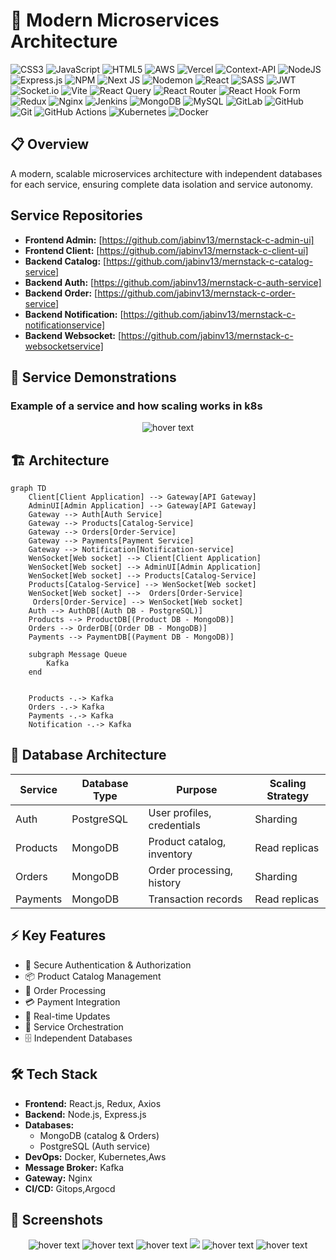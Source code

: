 # 🚀 Modern Microservices Architecture

![CSS3](https://img.shields.io/badge/css3-%231572B6.svg?style=flat&logo=css3&logoColor=white) ![JavaScript](https://img.shields.io/badge/javascript-%23323330.svg?style=flat&logo=javascript&logoColor=%23F7DF1E) ![HTML5](https://img.shields.io/badge/html5-%23E34F26.svg?style=flat&logo=html5&logoColor=white) ![AWS](https://img.shields.io/badge/AWS-%23FF9900.svg?style=flat&logo=amazon-aws&logoColor=white) ![Vercel](https://img.shields.io/badge/vercel-%23000000.svg?style=flat&logo=vercel&logoColor=white) ![Context-API](https://img.shields.io/badge/Context--Api-000000?style=flat&logo=react) ![NodeJS](https://img.shields.io/badge/node.js-6DA55F?style=flat&logo=node.js&logoColor=white) ![Express.js](https://img.shields.io/badge/express.js-%23404d59.svg?style=flat&logo=express&logoColor=%2361DAFB) ![NPM](https://img.shields.io/badge/NPM-%23CB3837.svg?style=flat&logo=npm&logoColor=white) ![Next JS](https://img.shields.io/badge/Next-black?style=flat&logo=next.js&logoColor=white) ![Nodemon](https://img.shields.io/badge/NODEMON-%23323330.svg?style=flat&logo=nodemon&logoColor=%BBDEAD) ![React](https://img.shields.io/badge/react-%2320232a.svg?style=flat&logo=react&logoColor=%2361DAFB) ![SASS](https://img.shields.io/badge/SASS-hotpink.svg?style=flat&logo=SASS&logoColor=white) ![JWT](https://img.shields.io/badge/JWT-black?style=flat&logo=JSON%20web%20tokens) ![Socket.io](https://img.shields.io/badge/Socket.io-black?style=flat&logo=socket.io&badgeColor=010101) ![Vite](https://img.shields.io/badge/vite-%23646CFF.svg?style=flat&logo=vite&logoColor=white) ![React Query](https://img.shields.io/badge/-React%20Query-FF4154?style=flat&logo=react%20query&logoColor=white) ![React Router](https://img.shields.io/badge/React_Router-CA4245?style=flat&logo=react-router&logoColor=white) ![React Hook Form](https://img.shields.io/badge/React%20Hook%20Form-%23EC5990.svg?style=flat&logo=reacthookform&logoColor=white) ![Redux](https://img.shields.io/badge/redux-%23593d88.svg?style=flat&logo=redux&logoColor=white) ![Nginx](https://img.shields.io/badge/nginx-%23009639.svg?style=flat&logo=nginx&logoColor=white) ![Jenkins](https://img.shields.io/badge/jenkins-%232C5263.svg?style=flat&logo=jenkins&logoColor=white) ![MongoDB](https://img.shields.io/badge/MongoDB-%234ea94b.svg?style=flat&logo=mongodb&logoColor=white) ![MySQL](https://img.shields.io/badge/mysql-4479A1.svg?style=flat&logo=mysql&logoColor=white) ![GitLab](https://img.shields.io/badge/gitlab-%23181717.svg?style=flat&logo=gitlab&logoColor=white) ![GitHub](https://img.shields.io/badge/github-%23121011.svg?style=flat&logo=github&logoColor=white) ![Git](https://img.shields.io/badge/git-%23F05033.svg?style=flat&logo=git&logoColor=white) ![GitHub Actions](https://img.shields.io/badge/github%20actions-%232671E5.svg?style=flat&logo=githubactions&logoColor=white) ![Kubernetes](https://img.shields.io/badge/kubernetes-%23326ce5.svg?style=flat&logo=kubernetes&logoColor=white) ![Docker](https://img.shields.io/badge/docker-%230db7ed.svg?style=flat&logo=docker&logoColor=white)

## 📋 Overview
A modern, scalable microservices architecture with independent databases for each service, ensuring complete data isolation and service autonomy.

## Service Repositories

* **Frontend Admin:** [https://github.com/jabinv13/mernstack-c-admin-ui]
* **Frontend Client:** [https://github.com/jabinv13/mernstack-c-client-ui]
* **Backend Catalog:** [https://github.com/jabinv13/mernstack-c-catalog-service]
* **Backend Auth:** [https://github.com/jabinv13/mernstack-c-auth-service]
* **Backend Order:** [https://github.com/jabinv13/mernstack-c-order-service]
* **Backend Notification:** [https://github.com/jabinv13/mernstack-c-notificationservice]
* **Backend Websocket:** [https://github.com/jabinv13/mernstack-c-websocketservice]


## 🎥 Service Demonstrations
### Example of a service and how scaling works in k8s
<p align="center">
  <img src="https://i.postimg.cc/4yyzM3LX/argo.jpg" title="hover text">
</p>

## 🏗️ Architecture
```mermaid
graph TD
    Client[Client Application] --> Gateway[API Gateway]
    AdminUI[Admin Application] --> Gateway[API Gateway]
    Gateway --> Auth[Auth Service]
    Gateway --> Products[Catalog-Service]
    Gateway --> Orders[Order-Service]
    Gateway --> Payments[Payment Service]
    Gateway --> Notification[Notification-service]
    WenSocket[Web socket] --> Client[Client Application]
    WenSocket[Web socket] --> AdminUI[Admin Application]
    WenSocket[Web socket] --> Products[Catalog-Service]
    Products[Catalog-Service] --> WenSocket[Web socket]
    WenSocket[Web socket] -->  Orders[Order-Service]
     Orders[Order-Service] --> WenSocket[Web socket] 
    Auth --> AuthDB[(Auth DB - PostgreSQL)]
    Products --> ProductDB[(Product DB - MongoDB)]
    Orders --> OrderDB[(Order DB - MongoDB)]
    Payments --> PaymentDB[(Payment DB - MongoDB)]
    
    subgraph Message Queue
        Kafka
    end
    
    
    Products -.-> Kafka
    Orders -.-> Kafka
    Payments -.-> Kafka
    Notification -.-> Kafka
```

## 💾 Database Architecture

| Service | Database Type | Purpose | Scaling Strategy |
|---------|--------------|---------|------------------|
| Auth | PostgreSQL | User profiles, credentials | Sharding |
| Products | MongoDB | Product catalog, inventory | Read replicas |
| Orders | MongoDB | Order processing, history | Sharding |
| Payments | MongoDB | Transaction records | Read replicas |

## ⚡ Key Features
- 🔐 Secure Authentication & Authorization
- 📦 Product Catalog Management
- 🛒 Order Processing
- 💳 Payment Integration
- 📡 Real-time Updates
- 🔄 Service Orchestration
- 🗄️ Independent Databases

## 🛠️ Tech Stack
- **Frontend:** React.js, Redux, Axios
- **Backend:** Node.js, Express.js
- **Databases:** 
  - MongoDB (catalog & Orders)
  - PostgreSQL (Auth service)
- **DevOps:** Docker, Kubernetes,Aws
- **Message Broker:** Kafka
- **Gateway:** Nginx
- **CI/CD:** Gitops,Argocd

## 🚀 Screenshots 

<p align="center">
  
  <img src="https://i.postimg.cc/NFRrZr8q/Screenshot-2024-11-21-201716.jpg" title="hover text">
  <img src="https://i.postimg.cc/fRCYwXGM/Screenshot-2024-11-21-172149.jpg" title="hover text">
  <img src="https://i.postimg.cc/wBbJNzxP/Screenshot-2024-11-21-173436.jpg" title="hover text">
  <img src="https://i.postimg.cc/zBbhSQVf/Screenshot-2024-11-21-173527.jpg">
  <img src="https://i.postimg.cc/4dD9819Q/Screenshot-2024-11-21-173616.jpg" title="hover text">
  <img src="https://i.postimg.cc/VLjjV24r/Screenshot-2024-11-21-150319.jpg" title="hover text">
</p>
